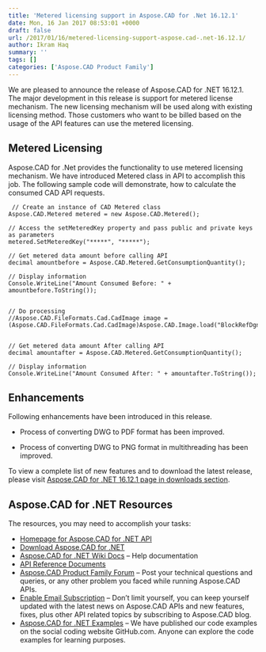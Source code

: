 ```yaml
---
title: 'Metered licensing support in Aspose.CAD for .Net 16.12.1'
date: Mon, 16 Jan 2017 08:53:01 +0000
draft: false
url: /2017/01/16/metered-licensing-support-aspose.cad-.net-16.12.1/
author: Ikram Haq
summary: ''
tags: []
categories: ['Aspose.CAD Product Family']
---
```


We are pleased to announce the release of Aspose.CAD for .NET 16.12.1. The major development in this release is support for metered license mechanism. The new licensing mechanism will be used along with existing licensing method. Those customers who want to be billed based on the usage of the API features can use the metered licensing.

## Metered Licensing

Aspose.CAD for .Net provides the functionality to use metered licensing mechanism. We have introduced Metered class in API to accomplish this job. The following sample code will demonstrate, how to calculate the consumed CAD API requests.

```
 // Create an instance of CAD Metered class
Aspose.CAD.Metered metered = new Aspose.CAD.Metered();

// Access the setMeteredKey property and pass public and private keys as parameters
metered.SetMeteredKey("*****", "*****");

// Get metered data amount before calling API
decimal amountbefore = Aspose.CAD.Metered.GetConsumptionQuantity();

// Display information
Console.WriteLine("Amount Consumed Before: " + amountbefore.ToString());


// Do processing
//Aspose.CAD.FileFormats.Cad.CadImage image = (Aspose.CAD.FileFormats.Cad.CadImage)Aspose.CAD.Image.load("BlockRefDgn.dwg");


// Get metered data amount After calling API
decimal amountafter = Aspose.CAD.Metered.GetConsumptionQuantity();

// Display information
Console.WriteLine("Amount Consumed After: " + amountafter.ToString()); 
```

## Enhancements

Following enhancements have been introduced in this release.

*   Process of converting DWG to PDF format has been improved.
    
*   Process of converting DWG to PNG format in multithreading has been improved.
    

To view a complete list of new features and to download the latest release, please visit [Aspose.CAD for .NET 16.12.1 page in downloads section][1].

## Aspose.CAD for .NET Resources

The resources, you may need to accomplish your tasks:

*   [Homepage for Aspose.CAD for .NET API][2]
*   [Download Aspose.CAD for .NET][3]
*   [Aspose.CAD for .NET Wiki Docs][4] – Help documentation
*   [API Reference Documents][5]
*   [Aspose.CAD Product Family Forum][6] – Post your technical questions and queries, or any other problem you faced while running Aspose.CAD APIs.
*   [Enable Email Subscription][7] – Don’t limit yourself, you can keep yourself updated with the latest news on Aspose.CAD APIs and new features, fixes, plus other API related topics by subscribing to Aspose.CAD blog.
*   [Aspose.CAD for .NET Examples][8] – We have published our code examples on the social coding website GitHub.com. Anyone can explore the code examples for learning purposes.




[1]: http://www.aspose.com/downloads/cad-family/net
[2]: https://www.aspose.com/products/cad/net
[3]: https://downloads.aspose.com/cad/net
[4]: https://docs.aspose.com/display/cadnet/Home
[5]: https://apireference.aspose.com/net/cad
[6]: https://www.aspose.com/community/forums/aspose.cad-product-family/540/showforum.aspx
[7]: https://blog.aspose.com/category/aspose-products/aspose.cad-product-family/
[8]: https://github.com/aspose-cad/Aspose.CAD-for-.NET




